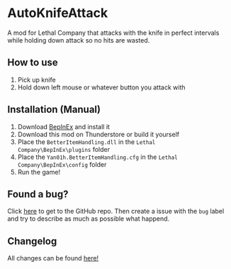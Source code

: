 # AutoKnifeAttack

A mod for Lethal Company that attacks with the knife in perfect intervals while holding down attack so no hits are wasted.

## How to use

1. Pick up knife
2. Hold down left mouse or whatever button you attack with

## Installation (Manual)

1. Download [BepInEx](https://thunderstore.io/c/lethal-company/p/BepInEx/BepInExPack/) and install it
2. Download this mod on Thunderstore or build it yourself
3. Place the `BetterItemHandling.dll` in the `Lethal Company\BepInEx\plugins` folder
4. Place the `Yan01h.BetterItemHandling.cfg` in the `Lethal Company\BepInEx\config` folder
5. Run the game!

## Found a bug?

Click [here](https://github.com/Yan01h/AutoKnifeAttack) to get to the GitHub repo. Then create a issue with the `bug` label and try to describe as much as possible what happend.

## Changelog

All changes can be found [here!](CHANGELOG.md)
